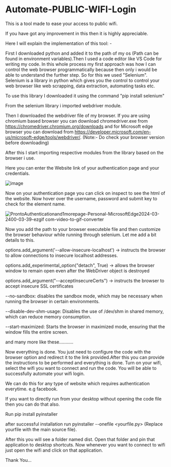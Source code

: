 # Automate-PUBLIC-WIFI-Login
This is a tool made to ease your access to public wifi.


If you have got any improvement in this then it is highly appreciable.

Here I will explain the implementation of this tool: -

First I downloaded python and added it to the path of my os (Path can be found in environment variables).Then I used a code editor like VS Code for writing my code. 
In this whole process my first approach was how I can control the web browser programmatically because then only i would be able to understand the further step. So for
this we used "Selenium". Selenium is a library in python which gives you the control to control your web browser like web scrapping, data extraction, automating tasks etc.

To use this library I downloaded it using the command "pip install selenium"

From the selenium library i imported webdriver module.

Then I downloaded the webdriver file of my browser. If you are using chromium based browser you can download chromedriver.exe from https://chromedriver.chromium.org/downloads
and for Microsoft edge browser you can download from https://developer.microsoft.com/en-us/microsoft-edge/tools/webdriver/. (Note:- Do check your browser version before downloading)

After this I start importing respective modules from the library based on the browser i use.

Here you can enter the Website link of your authentication page and your credentials.


![image](https://github.com/prateekpurohit13/Automate-VIT-WIFI-Login/assets/145431826/0d3bd3e2-23f1-4eeb-ab76-b5f34487da82)


Now on your authentication page you can click on inspect to see the html of the website. Now hover over the username, password and submit key to check for the element name.

![ProntoAuthenticationand1morepage-Personal-MicrosoftEdge2024-03-2400-03-39-ezgif com-video-to-gif-converter](https://github.com/prateekpurohit13/Automate-VIT-WIFI-Login/assets/145431826/213b4463-e7d6-46eb-ab3b-ec535f7b641d)

Now you add the path to your browser executeble file and then customize the browser behaviour while running through selenium. Let me add a bit details to this.

options.add_argument('--allow-insecure-localhost') ->  instructs the browser to allow connections to insecure localhost addresses.

options.add_experimental_option("detach", True) -> allows the browser window to remain open even after the WebDriver object is destroyed

options.add_argument("--acceptInsecureCerts") -> instructs the browser to accept insecure SSL certificates

--no-sandbox: disables the sandbox mode, which may be necessary when running the browser in certain environments.

--disable-dev-shm-usage: Disables the use of /dev/shm in shared memory, which can reduce memory consumption.

--start-maximized: Starts the browser in maximized mode, ensuring that the window fills the entire screen.

 and many more like these...........

 Now everything is done. You just need to configure the code with the browser option and redirect it to the link provided.After this you can provide the instructions to be performed and everything is done.
 Turn on your wifi, select the wifi you want to connect and run the code. You will be able to successfully automate your wifi login.

 We can do this for any type of website which requires authentication everytime. e.g facebook. 

 If you want to directly run from your desktop without opening the code file then you can do that also.

 Run pip install pyinstaller

 after successful installation run pyinstaller --onefile <yourfile.py> (Replace yourfile with the main source file).

 After this you will see a folder named dist. Open that folder and pin that application to desktop shortcuts. Now whenever you want to connect to wifi just open the wifi and click on that application.

 Thank You...
